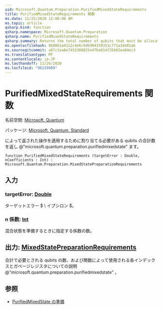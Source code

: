 ```yaml
---
uid: Microsoft.Quantum.Preparation.PurifiedMixedStateRequirements
title: PurifiedMixedStateRequirements 関数
ms.date: 11/25/2020 12:00:00 AM
ms.topic: article
qsharp.kind: function
qsharp.namespace: Microsoft.Quantum.Preparation
qsharp.name: PurifiedMixedStateRequirements
qsharp.summary: Returns the total number of qubits that must be allocated in order to apply the operation returned by @"microsoft.quantum.preparation.purifiedmixedstate".
ms.openlocfilehash: 9b8861a4112c4e6c9db994339353c771a3de81a6
ms.sourcegitcommit: a87c1aa8e7453360025e47ba614f25b02ea84ec3
ms.translationtype: MT
ms.contentlocale: ja-JP
ms.lasthandoff: 11/26/2020
ms.locfileid: "96229989"
---
```

# <a name="purifiedmixedstaterequirements-function"></a>PurifiedMixedStateRequirements 関数

名前空間: [Microsoft. Quantum](xref:Microsoft.Quantum.Preparation)

パッケージ: [Microsoft. Quantum. Standard](https://nuget.org/packages/Microsoft.Quantum.Standard)


によって返された操作を適用するために割り当てる必要がある qubits の合計数を返し @"microsoft.quantum.preparation.purifiedmixedstate" ます。

```qsharp
function PurifiedMixedStateRequirements (targetError : Double, nCoefficients : Int) : Microsoft.Quantum.Preparation.MixedStatePreparationRequirements
```


## <a name="input"></a>入力

### <a name="targeterror--double"></a>targetError: [Double](xref:microsoft.quantum.lang-ref.double)

ターゲットエラー $ \ イプシロン $。


### <a name="ncoefficients--int"></a>n 係数: [Int](xref:microsoft.quantum.lang-ref.int)

混合状態を準備するときに指定する係数の数。



## <a name="output--mixedstatepreparationrequirements"></a>出力: [MixedStatePreparationRequirements](xref:Microsoft.Quantum.Preparation.MixedStatePreparationRequirements)

合計で必要とされる qubits の数、および関数によって使用される各インデックスとガベージレジスタについての説明 @"microsoft.quantum.preparation.purifiedmixedstate" 。

## <a name="see-also"></a>参照

- [PurifiedMixedState の準備](xref:Microsoft.Quantum.Preparation.PurifiedMixedState)